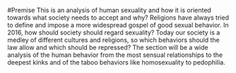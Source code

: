 #Premise
This is an analysis of human sexuality and how it is oriented towards what society needs to accept and why? Religions have always tried to define and impose a more widespread gospel of good sexual behavior. In 2016, how should society should regard sexuality? 
Today our society is a medley of different cultures and religions, so which behaviors should the law allow and which should be repressed? 
The section will be a wide analysis of the human behavior from the most sensual relationships to the deepest kinks and of the taboo behaviors like homosexuality to pedophilia.
